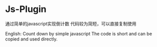 # Js-Plugin
通过简单的javascript实现倒计数
代码较为简短，可以直接复制使用

English:
Count down by simple javascript
The code is short and can be copied and used directly.

